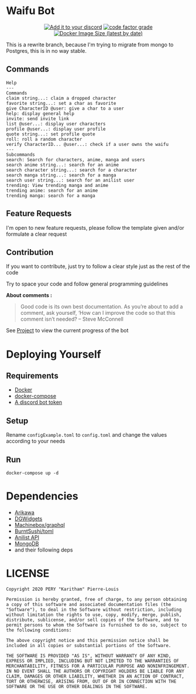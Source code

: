 # Waifu Bot

<p align="center">
  <a target="_blank" href="https://discord.com/oauth2/authorize?client_id=712332547694264341&permissions=1074097217&scope=bot" ><img alt="Add it to your discord" src="https://img.shields.io/badge/WaifuBot-ADD%20IT-brightgreen?style=for-the-badge"></a>
  <a target="_blank" href="https://www.codefactor.io/repository/github/karitham/waifubot"><img alt="code factor grade" src="https://img.shields.io/codefactor/grade/github/karitham/waifubot?color=brightgreen&style=for-the-badge"></a>
  <a target="_blank" href="https://hub.docker.com/repository/docker/karithamdocker/go-waifubot"><img alt="Docker Image Size (latest by date)" src="https://img.shields.io/docker/image-size/karithamdocker/go-waifubot?color=brightgreen&style=for-the-badge"></a>
</p>

This is a rewrite branch, because I'm trying to migrate from mongo to Postgres, this is in no way stable.

## Commands

```help
Help
---
Commands
claim string...: claim a dropped character
favorite string...: set a char as favorite
give CharacterID @user: give a char to a user
help: display general help
invite: send invite link
list @user...: display user characters
profile @user...: display user profile
quote string...: set profile quote
roll: roll a random character
verify CharacterID... @user...: check if a user owns the waifu
---
Subcommands
search: Search for characters, anime, manga and users
search anime string...: search for an anime
search character string...: search for a character
search manga string...: search for a manga
search user string...: search for an anilist user
trending: View trending manga and anime
trending anime: search for an anime
trending manga: search for a manga
```

## Feature Requests

I'm open to new feature requests, please follow the template given and/or formulate a clear request

## Contribution

If you want to contribute, just try to follow a clear style just as the rest of the code

Try to space your code and follow general programming guidelines

**About comments :**

> Good code is its own best documentation. As you’re about to add a comment, ask yourself, ‘How can I improve the code so that this comment isn’t needed?
– Steve McConnell

See [Project](https://github.com/Karitham/WaifuBot/projects/1) to view the current progress of the bot

# Deploying Yourself

## Requirements

- [Docker](https://docs.docker.com/get-docker/)
- [docker-compose](https://docs.docker.com/compose/install/)
- [A discord bot token](https://discord.com/developers)

## Setup

Rename `configExample.toml` to `config.toml` and change the values according to your needs

## Run

`docker-compose up -d`

# Dependencies

- [Arikawa](https://github.com/diamondburned/arikawa)
- [DGWidgets](https://github.com/diamondburned/dgwidgets)
- [Machinebox/graphql](https://github.com/machinebox/graphql)
- [BurntSushi/toml](github.com/BurntSushi/toml)
- [Anilist API](https://github.com/AniList/ApiV2-GraphQL-Docs)
- [MongoDB](https://mongodb.com)
- and their following deps

# LICENSE

```license
Copyright 2020 PERY "Karitham" Pierre-Louis

Permission is hereby granted, free of charge, to any person obtaining a copy of this software and associated documentation files (the "Software"), to deal in the Software without restriction, including without limitation the rights to use, copy, modify, merge, publish, distribute, sublicense, and/or sell copies of the Software, and to permit persons to whom the Software is furnished to do so, subject to the following conditions:

The above copyright notice and this permission notice shall be included in all copies or substantial portions of the Software.

THE SOFTWARE IS PROVIDED "AS IS", WITHOUT WARRANTY OF ANY KIND, EXPRESS OR IMPLIED, INCLUDING BUT NOT LIMITED TO THE WARRANTIES OF MERCHANTABILITY, FITNESS FOR A PARTICULAR PURPOSE AND NONINFRINGEMENT. IN NO EVENT SHALL THE AUTHORS OR COPYRIGHT HOLDERS BE LIABLE FOR ANY CLAIM, DAMAGES OR OTHER LIABILITY, WHETHER IN AN ACTION OF CONTRACT, TORT OR OTHERWISE, ARISING FROM, OUT OF OR IN CONNECTION WITH THE SOFTWARE OR THE USE OR OTHER DEALINGS IN THE SOFTWARE.
```
